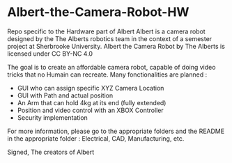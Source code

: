 # Albert-the-Camera-Robot-HW
Repo specific to the Hardware part of Albert
Albert is a camera robot designed by the The Alberts robotics team in the context of a semester project at Sherbrooke University. Albert the Camera Robot by The Alberts is licensed under CC BY-NC 4.0 

The goal is to create an affordable camera robot, capable of doing video tricks that no Humain can recreate.
Many fonctionalities are planned :
- GUI who can assign specific XYZ Camera Location
- GUI with Path and actual position
- An Arm that can hold 4kg at its end (fully extended)
- Position and video control with an XBOX Controller
- Security implementation

For more information, please go to the appropriate folders and the README in the appropriate folder : Electrical, CAD, Manufacturing, etc.

Signed, The creators of Albert
